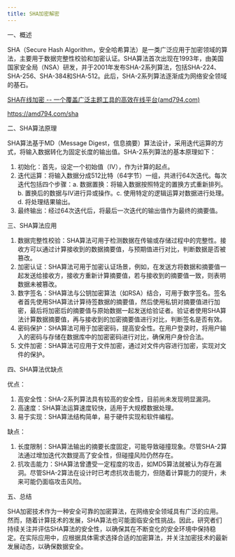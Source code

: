 ```yaml
---
title: SHA加密解密
---
```




一、概述

SHA（Secure Hash Algorithm，安全哈希算法）是一类广泛应用于加密领域的算法，主要用于数据完整性校验和加密认证。SHA算法首次出现在1993年，由美国国家安全局（NSA）研发，并于2001年发布SHA-2系列算法，包括SHA-224、SHA-256、SHA-384和SHA-512。此后，SHA-2系列算法逐渐成为网络安全领域的基石。

[SHA在线加密 -- 一个覆盖广泛主题工具的高效在线平台(amd794.com)](https://amd794.com/sha)

https://amd794.com/sha

二、SHA算法原理

SHA算法基于MD（Message Digest，信息摘要）算法设计，采用迭代运算的方式，将输入数据转化为固定长度的输出值。SHA-2系列算法的基本原理如下：

1. 初始化：首先，设定一个初始值（IV），作为计算的起点。
2. 迭代运算：将输入数据分成512比特（64字节）一组，共进行64次迭代。每次迭代包括四个步骤：a. 数据置换：将输入数据按照特定的置换方式重新排列。b. 置换后的数据与IV进行异或操作。c. 使用特定的逻辑运算对数据进行处理。d. 将处理结果输出。
3. 最终输出：经过64次迭代后，将最后一次迭代的输出值作为最终的摘要值。

 

三、SHA算法应用

1. 数据完整性校验：SHA算法可用于检测数据在传输或存储过程中的完整性。接收方可以通过计算接收到的数据摘要值，与预期值进行对比，判断数据是否被篡改。
2. 加密认证：SHA算法可用于加密认证场景，例如，在发送方将数据和摘要值一起发送给接收方，接收方重新计算摘要值，若与接收到的摘要值一致，则表明数据未被篡改。
3. 数字签名：SHA算法与公钥加密算法（如RSA）结合，可用于数字签名。签名者首先使用SHA算法计算待签数据的摘要值，然后使用私钥对摘要值进行加密，最后将加密后的摘要值与原始数据一起发送给验证者。验证者使用SHA算法计算数据摘要值，再与接收到的加密摘要值进行对比，判断签名是否有效。
4. 密码保护：SHA算法可用于加密密码，提高安全性。在用户登录时，将用户输入的密码与存储在数据库中的加密密码进行对比，确保用户身份合法。
5. 文件加密：SHA算法可应用于文件加密，通过对文件内容进行加密，实现对文件的保护。

 

四、SHA算法优缺点

优点：

1. 高安全性：SHA-2系列算法具有较高的安全性，目前尚未发现明显漏洞。
2. 高速度：SHA算法运算速度较快，适用于大规模数据处理。
3. 易于实现：SHA算法结构简单，易于硬件实现和软件编程。

 

缺点：

1. 长度限制：SHA算法输出的摘要长度固定，可能导致碰撞现象。尽管SHA-2算法通过增加迭代次数提高了安全性，但碰撞风险仍然存在。
2. 抗攻击能力：SHA算法曾遭受一定程度的攻击，如MD5算法就被认为存在漏洞。尽管SHA-2算法在设计时已考虑抗攻击能力，但随着计算能力的提升，未来可能仍面临攻击风险。

 

五、总结

SHA加密技术作为一种安全可靠的加密算法，在网络安全领域具有广泛的应用。然而，随着计算技术的发展，SHA算法也可能面临安全性挑战。因此，研究者们持续关注并评估SHA算法的安全性，以确保其在不断变化的安全环境中保持稳定。在实际应用中，应根据具体需求选择合适的加密算法，并关注加密技术的最新发展动态，以确保数据安全。